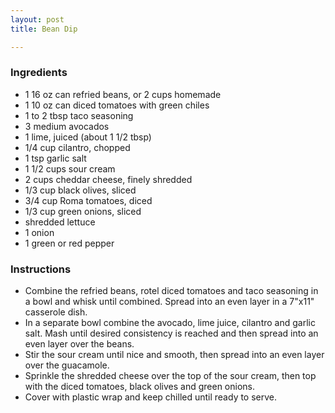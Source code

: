 ```yaml
---
layout: post
title: Bean Dip

---
```

### Ingredients

* 1 16 oz can refried beans, or 2 cups homemade
* 1 10 oz can diced tomatoes with green chiles
* 1 to 2 tbsp taco seasoning
* 3 medium avocados
* 1 lime, juiced (about 1 1/2 tbsp)
* 1/4 cup cilantro, chopped
* 1 tsp garlic salt
* 1 1/2 cups sour cream
* 2 cups cheddar cheese, finely shredded
* 1/3 cup black olives, sliced
* 3/4 cup Roma tomatoes, diced
* 1/3 cup green onions, sliced
* shredded lettuce
* 1 onion
* 1 green or red pepper

### Instructions

* Combine the refried beans, rotel diced tomatoes and taco seasoning in a bowl and whisk until combined. Spread into an even layer in a 7"x11" casserole dish.
* In a separate bowl combine the avocado, lime juice, cilantro and garlic salt. Mash until desired consistency is reached and then spread into an even layer over the beans.
* Stir the sour cream until nice and smooth, then spread into an even layer over the guacamole.
* Sprinkle the shredded cheese over the top of the sour cream, then top with the diced tomatoes, black olives and green onions.
* Cover with plastic wrap and keep chilled until ready to serve.